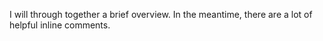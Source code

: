 I will through together a brief overview. In the meantime, there are a lot of helpful inline comments.
